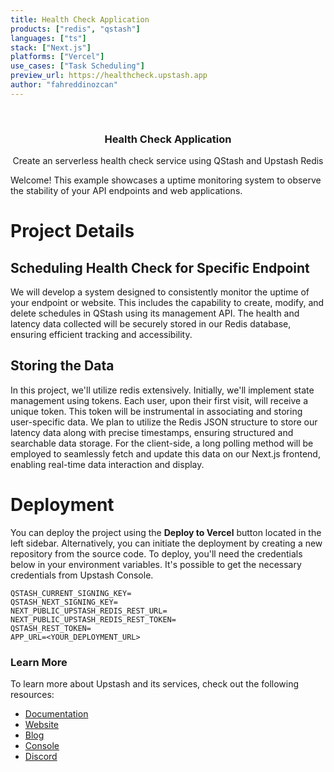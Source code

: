 ```yaml
---
title: Health Check Application
products: ["redis", "qstash"]
languages: ["ts"]
stack: ["Next.js"]
platforms: ["Vercel"]
use_cases: ["Task Scheduling"]
preview_url: https://healthcheck.upstash.app
author: "fahreddinozcan"
---
```


<br />
<div align="center">

  <h3 align="center">Health Check Application</h3>

  <p align="center">
    Create an serverless health check service using QStash and Upstash Redis
  </p>
</div>

Welcome! This example showcases a uptime monitoring system to observe the stability of your API endpoints and web applications.

# Project Details

## Scheduling Health Check for Specific Endpoint

We will develop a system designed to consistently monitor the uptime of your endpoint or website. This includes the capability to create, modify, and delete schedules in QStash using its management API. The health and latency data collected will be securely stored in our Redis database, ensuring efficient tracking and accessibility.

## Storing the Data

In this project, we'll utilize redis extensively. Initially, we'll implement state management using tokens. Each user, upon their first visit, will receive a unique token. This token will be instrumental in associating and storing user-specific data. We plan to utilize the Redis JSON structure to store our latency data along with precise timestamps, ensuring structured and searchable data storage. For the client-side, a long polling method will be employed to seamlessly fetch and update this data on our Next.js frontend, enabling real-time data interaction and display.

# Deployment

You can deploy the project using the **Deploy to Vercel** button located in the left sidebar. Alternatively, you can initiate the deployment by creating a new repository from the source code. To deploy, you'll need the credentials below in your environment variables. It's possible to get the necessary credentials from Upstash Console.

```
QSTASH_CURRENT_SIGNING_KEY=
QSTASH_NEXT_SIGNING_KEY=
NEXT_PUBLIC_UPSTASH_REDIS_REST_URL=
NEXT_PUBLIC_UPSTASH_REDIS_REST_TOKEN=
QSTASH_REST_TOKEN=
APP_URL=<YOUR_DEPLOYMENT_URL>
```

### Learn More

To learn more about Upstash and its services, check out the following resources:

- [Documentation](https://docs.upstash.com)
- [Website](https://upstash.com)
- [Blog](https://upstash.com/blog)
- [Console](https://console.upstash.com)
- [Discord](https://upstash.com/discord)
